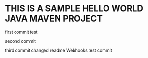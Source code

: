 # THIS IS A SAMPLE HELLO WORLD JAVA MAVEN PROJECT

first commit
test

second commit

third commit
changed readme
Webhooks test commit
